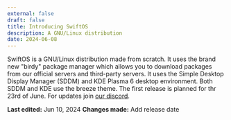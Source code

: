 ```yaml
---
external: false
draft: false
title: Introducing SwiftOS
description: A GNU/Linux distribution 
date: 2024-06-08
---
```


SwiftOS is a GNU/Linux distribution made from scratch. It uses the brand new "birdy" package manager which allows you to download packages from our official servers and third-party servers. It uses the Simple Desktop Display Manager (SDDM) and KDE Plasma 6 desktop environment. Both SDDM and KDE use the breeze theme. The first release is planned for thr 23rd of June. For updates join [our discord](https://discord.com/invite/4FttcHHHM7).

**Last edited:** Jun 10, 2024
**Changes made:** Add release date
